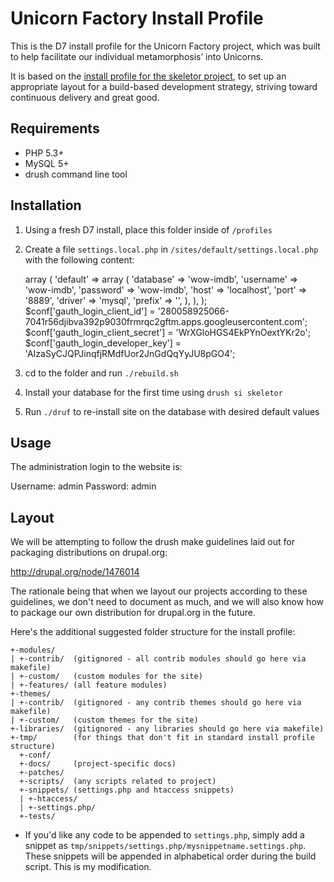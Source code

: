 Unicorn Factory Install Profile
===========================

This is the D7 install profile for the Unicorn Factory project, which
was built to help facilitate our individual metamorphosis’ into Unicorns.

It is based on the [install profile for the skeletor project](https://github.com/myplanetdigital/drupal-skeletor), to set up an
appropriate layout for a build-based development strategy, striving
toward continuous delivery and great good.

Requirements
------
* PHP 5.3+
* MySQL 5+
* drush command line tool

Installation
------

1. Using a fresh D7 install, place this folder inside of `/profiles`
2. Create a file `settings.local.php` in `/sites/default/settings.local.php` with the following content:

    <?php
    $databases = array (
      'default' => 
      array (
        'default' => 
        array (
          'database' => 'wow-imdb',
          'username' => 'wow-imdb',
          'password' => 'wow-imdb',
          'host' => 'localhost',
          'port' => '8889',
          'driver' => 'mysql',
          'prefix' => '',
        ),
      ),
    );

    $conf['gauth_login_client_id'] = '280058925066-7041r56djibva392p9030frmrqc2gftm.apps.googleusercontent.com';
    $conf['gauth_login_client_secret'] = 'WrXGloHGS4EkPYnOextYKr2o';
    $conf['gauth_login_developer_key'] = 'AIzaSyCJQPJinqfjRMdfUor2JnGdQqYyJU8pGO4';

3. cd to the folder and run `./rebuild.sh`
3. Install your database for the first time using `drush si skeletor`
4. Run `./druf` to re-install site on the database with desired default values

Usage
------

The administration login to the website is:

  Username: admin
  Password: admin

Layout
------

We will be attempting to follow the drush make guidelines laid out for
packaging distributions on drupal.org:

http://drupal.org/node/1476014

The rationale being that when we layout our projects according to these
guidelines, we don't need to document as much, and we will also know how
to package our own distribution for drupal.org in the future.

Here's the additional suggested folder structure for the install profile:

    +-modules/
    | +-contrib/  (gitignored - all contrib modules should go here via makefile)
    | +-custom/   (custom modules for the site)
    | +-features/ (all feature modules)
    +-themes/
    | +-contrib/  (gitignored - any contrib themes should go here via makefile)
    | +-custom/   (custom themes for the site)
    +-libraries/  (gitignored - any libraries should go here via makefile)
    +-tmp/        (for things that don't fit in standard install profile structure)
      +-conf/
      +-docs/     (project-specific docs)
      +-patches/
      +-scripts/  (any scripts related to project)
      +-snippets/ (settings.php and htaccess snippets)
      | +-htaccess/
      | +-settings.php/
      +-tests/

* If you'd like any code to be appended to `settings.php`, simply add a
snippet as `tmp/snippets/settings.php/mysnippetname.settings.php`. These
snippets will be appended in alphabetical order during the build script.
This is my modification.
